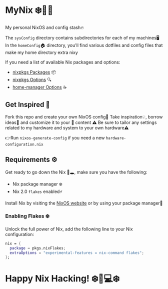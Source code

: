 # MyNix ❄️👨‍💻

My personal NixOS and config stash🔥

The `sysConfig` directory contains subdirectories for each of my machines🖥️
In the `homeConfig`🏠️ directory, you'll find various dotfiles and config files that make my home directory extra nixy

If you need a list of available Nix packages and options:

- [nixpkgs Packages](https://search.nixos.org/packages) 📦️
- [nixpkgs Options](https://search.nixos.org/options?) 🔍️
- [home-manager Options](https://mipmip.github.io/home-manager-option-search/) ☕️

## Get Inspired 🌟

Fork this repo and create your own NixOS config💫
Take inspiration💡, borrow ideas💭 and customize it to your 💖 content
 ⚠️ Be sure to tailor any settings related to my hardware and system to your own hardware⚠️

👉️Run `nixos-generate-config` if you need a new `hardware-configuration.nix`

## Requirements ⚙️

Get ready to go down the Nix 🐇🕳️, make sure you have the following:

- Nix package manager ❄️
- Nix 2.0 `flakes` enabled⚡️

Install Nix by visiting the [NixOS website](https://www.nixos.org/) or by using your package manager🚀

### Enabling Flakes ❄️

Unlock the full power of Nix, add the following line to your Nix configuration:

```nix
nix = {
  package = pkgs.nixFlakes;
  extraOptions = "experimental-features = nix-command flakes";
};
```

# Happy Nix Hacking! ❄️🔧💻️❄️
